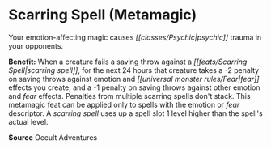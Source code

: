 ﻿---
cssclass: [feats]

---
# Scarring Spell (Metamagic)

Your emotion-affecting magic causes _[[classes/Psychic|psychic]]_ trauma in your opponents.

**Benefit:** When a creature fails a saving throw against a _[[feats/Scarring Spell|scarring spell]]_, for the next 24 hours that creature takes a -2 penalty on saving throws against emotion and _[[universal monster rules/Fear|fear]]_ effects you create, and a -1 penalty on saving throws against other emotion and _fear_ effects. Penalties from multiple scarring spells don't stack. This metamagic feat can be applied only to spells with the emotion or _fear_ descriptor. A _scarring spell_ uses up a spell slot 1 level higher than the spell's actual level.

**Source** Occult Adventures